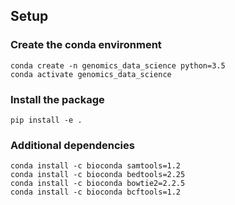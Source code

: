 ## Setup

### Create the conda environment
```shell
conda create -n genomics_data_science python=3.5
conda activate genomics_data_science
```

### Install the package
```shell
pip install -e .
```

### Additional dependencies


```shell
conda install -c bioconda samtools=1.2
conda install -c bioconda bedtools=2.25
conda install -c bioconda bowtie2=2.2.5
conda install -c bioconda bcftools=1.2
```
